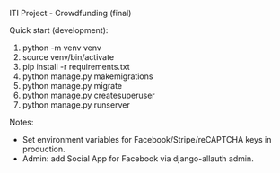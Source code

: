 ITI Project - Crowdfunding (final)

Quick start (development):
1. python -m venv venv
2. source venv/bin/activate
3. pip install -r requirements.txt
4. python manage.py makemigrations
5. python manage.py migrate
6. python manage.py createsuperuser
7. python manage.py runserver

Notes:
- Set environment variables for Facebook/Stripe/reCAPTCHA keys in production.
- Admin: add Social App for Facebook via django-allauth admin.
